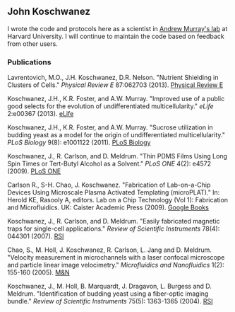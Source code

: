 ## John Koschwanez

I wrote the code and protocols here as a scientist in [Andrew Murray's lab](http://labs.mcb.harvard.edu/murray/ "Andrew Murray's lab") at Harvard University. I will continue to maintain the code based on feedback from other users. 

### Publications

Lavrentovich, M.O., J.H. Koschwanez, D.R. Nelson. "Nutrient Shielding in Clusters of Cells." *Physical Review E* 87:062703 (2013). [Physical Review E](http://pre.aps.org/abstract/PRE/v87/i6/e062703 "arXiv 2013")

Koschwanez, J.H., K.R. Foster, and A.W. Murray. "Improved use of a public good selects for the evolution of undifferentiated multicellularity." *eLife* 2:e00367 (2013). [eLife](http://elife.elifesciences.org/content/2/e00367 "eLife 2013")

Koschwanez, J.H., K.R. Foster, and A.W. Murray. "Sucrose utilization in budding yeast as a model for the origin of undifferentiated multicellularity." *PLoS Biology* 9(8): e1001122 (2011). [PLoS Biology](http://www.plosbiology.org/article/info%3Adoi%2F10.1371%2Fjournal.pbio.1001122 "PLoS BIology 2011")

Koschwanez, J., R. Carlson, and D. Meldrum. "Thin PDMS Films Using Long Spin Times or Tert-Butyl Alcohol as a Solvent." *PLoS ONE* 4(2): e4572 (2009). [PLoS ONE](http://www.plosone.org/article/info%3Adoi%2F10.1371%2Fjournal.pone.0004572 "PLoS ONE 2009")

Carlson R., S-H. Chao, J. Koschwanez. "Fabrication of Lab-on-a-Chip Devices Using Microscale Plasma Activated Templating (microPLAT)." In: Herold KE, Rasooly A, editors. Lab on a Chip Technology (Vol 1): Fabrication and Microfluidics. UK: Caister Academic Press (2009). [Google Books](http://books.google.com/books/about/Lab_on_a_Chip_Technology_Volume_1.html?id=Bovn3JO_YLwC "LOC book")

Koschwanez, J., R. Carlson, and D. Meldrum. "Easily fabricated magnetic traps for single-cell applications." *Review of Scientific Instruments* 78(4): 044301 (2007). [RSI](http://rsi.aip.org/resource/1/rsinak/v78/i4/p044301_s1 "RSI 2007") 

Chao, S., M. Holl, J. Koschwanez, R. Carlson, L. Jang and D. Meldrum. "Velocity measurement in microchannels with a laser confocal microscope and particle linear image velocimetry." *Microfluidics and Nanofluidics* 1(2): 155-160 (2005). [M&N](http://link.springer.com/article/10.1007%2Fs10404-004-0023-6?LI=true "M & N 2005")

Koschwanez, J., M. Holl, B. Marquardt, J. Dragavon, L. Burgess and D. Meldrum. "Identification of budding yeast using a fiber-optic imaging bundle." *Review of Scientific Instruments* 75(5): 1363-1365 (2004). [RSI](http://rsi.aip.org/resource/1/rsinak/v75/i5/p1363_s1 "RSI 2004")
